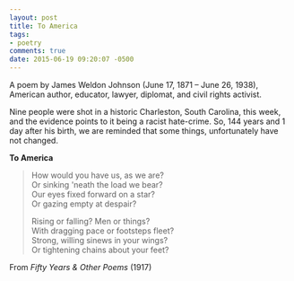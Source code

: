 ```yaml
---
layout: post
title: To America
tags:
- poetry
comments: true
date: 2015-06-19 09:20:07 -0500
---
```


A poem by James Weldon Johnson (June 17, 1871 – June 26, 1938), American author, educator, lawyer, diplomat, and civil rights activist.

Nine people were shot in a historic Charleston, South Carolina, this week, and the evidence points to it being a racist hate-crime. So, 144 years and 1 day after his birth, we are reminded that some things, unfortunately have not changed.

**To America**

> How would you have us, as we are?  
> Or sinking 'neath the load we bear?  
> Our eyes fixed forward on a star?  
> Or gazing empty at despair?
> 
> Rising or falling? Men or things?  
> With dragging pace or footsteps fleet?  
> Strong, willing sinews in your wings?  
> Or tightening chains about your feet?

From *Fifty Years & Other Poems* (1917)
